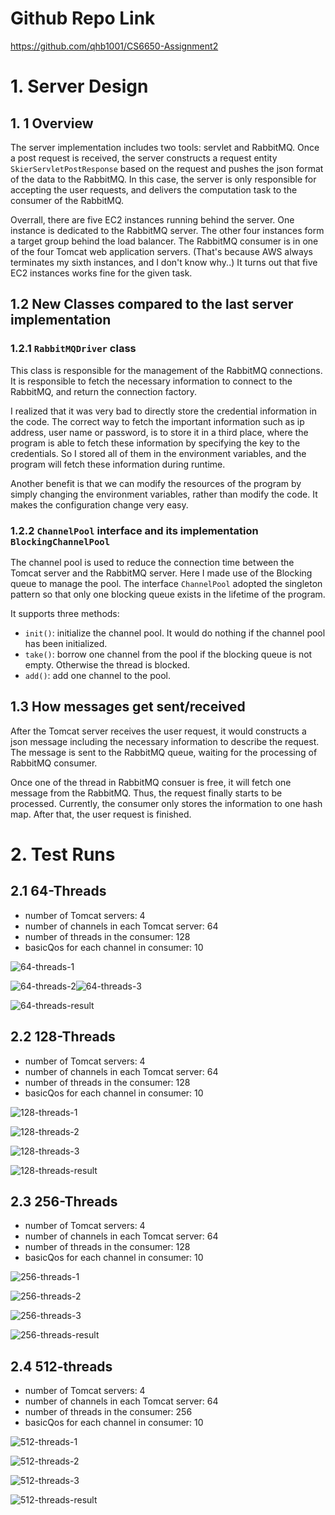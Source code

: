 # Github Repo Link

https://github.com/qhb1001/CS6650-Assignment2

# 1. Server Design

## 1. 1 Overview

The server implementation includes two tools: servlet and RabbitMQ. Once a post request is received, the server constructs a request entity `SkierServletPostResponse` based on the request and pushes the json format of the data to the RabbitMQ. In this case, the server is only responsible for accepting the user requests, and delivers the computation task to the consumer of the RabbitMQ. 

Overrall, there are five EC2 instances running behind the server. One instance is dedicated to the RabbitMQ server. The other four instances form a target group behind the load balancer. The RabbitMQ consumer is in one of the four Tomcat web application servers. (That's because AWS always terminates my sixth instances, and I don't know why..) It turns out that five EC2 instances works fine for the given task. 

## 1.2 New Classes compared to the last server implementation

### 1.2.1 `RabbitMQDriver` class

This class is responsible for the management of the RabbitMQ connections. It is responsible to fetch the necessary information to connect to the RabbitMQ, and return the connection factory.

I realized that it was very bad to directly store the credential information in the code. The correct way to fetch the important information such as ip address, user name or password, is to store it in a third place, where the program is able to fetch these information by specifying the key to the credentials. So I stored all of them in the environment variables, and the program will fetch these information during runtime. 

Another benefit is that we can modify the resources of the program by simply changing the environment variables, rather than modify the code. It makes the configuration change very easy. 

### 1.2.2 `ChannelPool` interface and its implementation `BlockingChannelPool`

The channel pool is used to reduce the connection time between the Tomcat server and the RabbitMQ server. Here I made use of the Blocking queue to manage the pool. The interface `ChannelPool` adopted the singleton pattern so that only one blocking queue exists in the lifetime of the program. 

It supports three methods:

*   `init()`: initialize the channel pool. It would do nothing if the channel pool has been initialized. 
*   `take()`: borrow one channel from the pool if the blocking queue is not empty. Otherwise the thread is blocked.
*   `add()`: add one channel to the pool. 

## 1.3 How messages get sent/received

After the Tomcat server receives the user request, it would constructs a json message including the necessary information to describe the request. The message is sent to the RabbitMQ queue, waiting for the processing of RabbitMQ consumer. 

Once one of the thread in RabbitMQ consuer is free, it will fetch one message from the RabbitMQ. Thus, the request finally starts to be processed. Currently, the consumer only stores the information to one hash map. After that, the user request is finished. 

# 2. Test Runs

## 2.1 64-Threads

*   number of Tomcat servers: 4
*   number of channels in each Tomcat server: 64
*   number of threads in the consumer: 128
*   basicQos for each channel in consumer: 10

![64-threads-1](images/64-threads-1.PNG)

![64-threads-2](images/64-threads-2.png)![64-threads-3](images/64-threads-3.png)

![64-threads-result](images/64-threads-result.png)

## 2.2 128-Threads

*   number of Tomcat servers: 4
*   number of channels in each Tomcat server: 64
*   number of threads in the consumer: 128
*   basicQos for each channel in consumer: 10

![128-threads-1](images/128-threads-1.png)

![128-threads-2](images/128-threads-2.png)

![128-threads-3](images/128-threads-3.png)

![128-threads-result](/Users/qinhongbo/Github/CS6650-Assignment2/images/128-threads-result.png)

## 2.3 256-Threads

*   number of Tomcat servers: 4
*   number of channels in each Tomcat server: 64
*   number of threads in the consumer: 128
*   basicQos for each channel in consumer: 10

![256-threads-1](images/256-threads-1.png)

![256-threads-2](images/256-threads-2.png)

![256-threads-3](images/256-threads-3.png)

![256-threads-result](images/256-threads-result.png)

## 2.4 512-threads

*   number of Tomcat servers: 4
*   number of channels in each Tomcat server: 64
*   number of threads in the consumer: 256
*   basicQos for each channel in consumer: 10

![512-threads-1](images/512-threads-1.png)

![512-threads-2](images/512-threads-2.png)

![512-threads-3](images/512-threads-3.png)

![512-threads-result](images/512-threads-result.png)